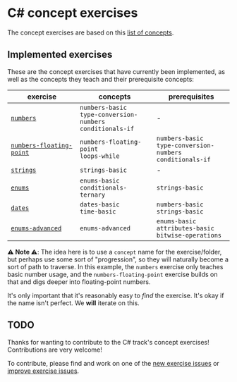 # C&#35; concept exercises

The concept exercises are based on this [list of concepts][reference-shared].

## Implemented exercises

These are the concept exercises that have currently been implemented, as well as the concepts they teach and their prerequisite concepts:

| exercise                                                            | concepts                                                            | prerequisites                                                       |
| ------------------------------------------------------------------- | ------------------------------------------------------------------- | ------------------------------------------------------------------- |
| [`numbers`][concept-exercise-numbers]                               | `numbers-basic`<br/>`type-conversion-numbers`<br/>`conditionals-if` | -                                                                   |
| [`numbers-floating-point`][concept-exercise-numbers-floating-point] | `numbers-floating-point`<br/>`loops-while`                          | `numbers-basic`<br/>`type-conversion-numbers`<br/>`conditionals-if` |
| [`strings`][concept-exercise-strings]                               | `strings-basic`                                                     | -                                                                   |
| [`enums`][concept-exercise-enums]                                   | `enums-basic`<br/>`conditionals-ternary`                            | `strings-basic`                                                     |
| [`dates`][concept-exercise-dates]                                   | `dates-basic`<br/>`time-basic`                                      | `numbers-basic`<br/>`strings-basic`                                 |
| [`enums-advanced`][concept-exercise-enums-advanced]                 | `enums-advanced`                                                    | `enums-basic`<br/>`attributes-basic`</br>`bitwise-operations`       |

**⚠ Note ⚠**: The idea here is to use a `concept` name for the exercise/folder, but perhaps use some sort of "progression", so they will naturally become a sort of path to traverse. In this example, the `numbers` exercise only teaches basic number usage, and the `numbers-floating-point` exercise builds on that and digs deeper into floating-point numbers.

It's only important that it's reasonably easy to _find_ the exercise. It's okay if the name isn't perfect. We **will** iterate on this.

## TODO

Thanks for wanting to contribute to the C# track's concept exercises! Contributions are very welcome!

To contribute, please find and work on one of the [new exercise issues][issues-new-exercise] or [improve exercise issues][issues-improve-exercise].

[reference-shared]: ../../reference/README.md
[reference]: ./reference.md
[concept-exercises]: ./concept/README.md
[concept-exercise-enums-advanced]: ./enums-advanced/.meta/design.md
[concept-exercise-dates]: ./dates/.meta/design.md
[concept-exercise-enums]: ./enums/.meta/design.md
[concept-exercise-numbers-floating-point]: ./numbers-floating-point/.meta/design.md
[concept-exercise-numbers]: ./numbers/.meta/design.md
[concept-exercise-strings]: ./strings/.meta/design.md
[issues-new-exercise]: https://github.com/exercism/v3/issues?utf8=%E2%9C%93&q=is%3Aopen+label%3Atrack%2Fcsharp+label%3Atype%2Fnew-exercise+label%3Astatus%2Fhelp-wanted
[issues-improve-exercise]: https://github.com/exercism/v3/issues?utf8=%E2%9C%93&q=is%3Aopen+label%3Atrack%2Fcsharp+label%3Atype%2Fimprove-exercise+label%3Astatus%2Fhelp-wanted
